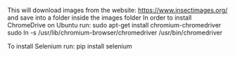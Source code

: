This will download images from the website: https://www.insectimages.org/ and save into a folder inside the images folder
In order to install ChromeDrive on Ubuntu run:
sudo apt-get install chromium-chromedriver
sudo ln -s /usr/lib/chromium-browser/chromedriver /usr/bin/chromedriver

To install Selenium run:
pip install selenium